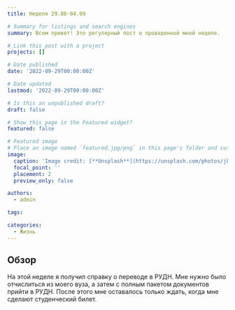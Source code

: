 ```yaml
---
title: Неделя 29.08-04.09

# Summary for listings and search engines
summary: Всем привет! Это регулярный пост о проведенной мной неделе.

# Link this post with a project
projects: []

# Date published
date: '2022-09-29T00:00:00Z'

# Date updated
lastmod: '2022-09-29T00:00:00Z'

# Is this an unpublished draft?
draft: false

# Show this page in the Featured widget?
featured: false

# Featured image
# Place an image named `featured.jpg/png` in this page's folder and customize its options here.
image:
  caption: 'Image credit: [**Unsplash**](https://unsplash.com/photos/jkDLNDGougw)'
  focal_point: ''
  placement: 2
  preview_only: false

authors:
  - admin

tags:

categories:
  - Жизнь
---
```


## Обзор

На этой неделе я получил справку о переводе в РУДН. Мне нужно было отчислиться из моего вуза, а затем с полным пакетом документов прийти в РУДН. После этого мне оставалось только ждать, когда мне сделают студенческий билет.


